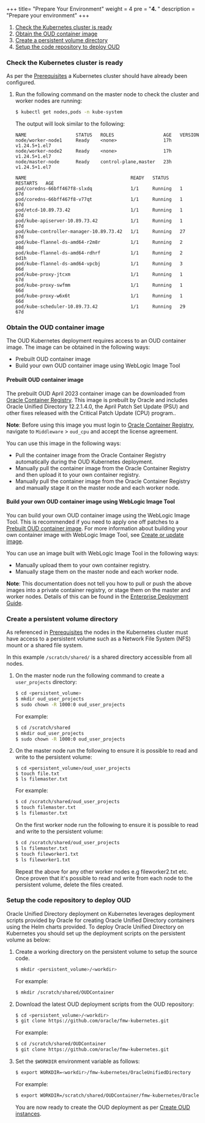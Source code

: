 +++
title=  "Prepare Your Environment"
weight = 4
pre = "<b>4. </b>"
description = "Prepare your environment"
+++


1. [Check the Kubernetes cluster is ready](#check-the-kubernetes-cluster-is-ready)
1. [Obtain the OUD container image](#obtain-the-oud-container-image)
1. [Create a persistent volume directory](#create-a-persistent-volume-directory)
1. [Setup the code repository to deploy OUD](#setup-the-code-repository-to-deploy-oud)

### Check the Kubernetes cluster is ready

As per the [Prerequisites](../prerequisites/#system-requirements-for-oracle-unified-directory-on-kubernetes) a Kubernetes cluster should have already been configured.

1. Run the following command on the master node to check the cluster and worker nodes are running:

   ```bash
   $ kubectl get nodes,pods -n kube-system
   ```

   The output will look similar to the following:

   ```
   NAME                  STATUS   ROLES                  AGE   VERSION
   node/worker-node1     Ready    <none>                 17h   v1.24.5+1.el7
   node/worker-node2     Ready    <none>                 17h   v1.24.5+1.el7
   node/master-node      Ready    control-plane,master   23h   v1.24.5+1.el7

   NAME                                      READY   STATUS    RESTARTS   AGE
   pod/coredns-66bff467f8-slxdq              1/1     Running   1          67d
   pod/coredns-66bff467f8-v77qt              1/1     Running   1          67d
   pod/etcd-10.89.73.42                      1/1     Running   1          67d
   pod/kube-apiserver-10.89.73.42            1/1     Running   1          67d
   pod/kube-controller-manager-10.89.73.42   1/1     Running   27         67d
   pod/kube-flannel-ds-amd64-r2m8r           1/1     Running   2          48d
   pod/kube-flannel-ds-amd64-rdhrf           1/1     Running   2          6d1h
   pod/kube-flannel-ds-amd64-vpcbj           1/1     Running   3          66d
   pod/kube-proxy-jtcxm                      1/1     Running   1          67d
   pod/kube-proxy-swfmm                      1/1     Running   1          66d
   pod/kube-proxy-w6x6t                      1/1     Running   1          66d
   pod/kube-scheduler-10.89.73.42            1/1     Running   29         67d
   ```

### Obtain the OUD container image

The OUD Kubernetes deployment requires access to an OUD container image. The image can be obtained in the following ways:

- Prebuilt OUD container image
- Build your own OUD container image using WebLogic Image Tool

#### Prebuilt OUD container image


The prebuilt OUD April 2023 container image can be downloaded from [Oracle Container Registry](https://container-registry.oracle.com). This image is prebuilt by Oracle and includes Oracle Unified Directory 12.2.1.4.0, the April Patch Set Update (PSU) and other fixes released with the Critical Patch Update (CPU) program.. 

**Note**: Before using this image you must login to [Oracle Container Registry](https://container-registry.oracle.com), navigate to `Middleware` > `oud_cpu` and accept the license agreement.

You can use this image in the following ways:

- Pull the container image from the Oracle Container Registry automatically during the OUD Kubernetes deployment.
- Manually pull the container image from the Oracle Container Registry and then upload it to your own container registry.
- Manually pull the container image from the Oracle Container Registry and manually stage it on the master node and each worker node. 

#### Build your own OUD container image using WebLogic Image Tool

You can build your own OUD container image using the WebLogic Image Tool. This is recommended if you need to apply one off patches to a [Prebuilt OUD container image](#prebuilt-oud-container-image). For more information about building your own container image with WebLogic Image Tool, see [Create or update image](../create-or-update-image/).

You can use an image built with WebLogic Image Tool in the following ways:

- Manually upload them to your own container registry. 
- Manually stage them on the master node and each worker node.

**Note**: This documentation does not tell you how to pull or push the above images into a private container registry, or stage them on the master and worker nodes. Details of this can be found in the [Enterprise Deployment Guide](https://docs.oracle.com/en/middleware/fusion-middleware/12.2.1.4/ikedg/procuring-software-enterprise-deployment.html).


### Create a persistent volume directory

As referenced in [Prerequisites](../prerequisites) the nodes in the Kubernetes cluster must have access to a persistent volume such as a Network File System (NFS) mount or a shared file system. 

In this example `/scratch/shared/` is a shared directory accessible from all nodes.
   
1. On the master node run the following command to create a `user_projects` directory:

   ```bash 
   $ cd <persistent_volume>
   $ mkdir oud_user_projects   
   $ sudo chown -R 1000:0 oud_user_projects
   ```
   
   For example:
   
   ```bash 
   $ cd /scratch/shared
   $ mkdir oud_user_projects   
   $ sudo chown -R 1000:0 oud_user_projects
   ```
   
1. On the master node run the following to ensure it is possible to read and write to the persistent volume:
   
   ```
   $ cd <persistent_volume>/oud_user_projects
   $ touch file.txt
   $ ls filemaster.txt
   ```
   
   For example:
   
   ```bash
   $ cd /scratch/shared/oud_user_projects
   $ touch filemaster.txt
   $ ls filemaster.txt
   ```
   
   On the first worker node run the following to ensure it is possible to read and write to the persistent volume:
   
   ```bash
   $ cd /scratch/shared/oud_user_projects
   $ ls filemaster.txt
   $ touch fileworker1.txt
   $ ls fileworker1.txt
   ```
   
   Repeat the above for any other worker nodes e.g fileworker2.txt etc. Once proven that it's possible to read and write from each node to the persistent volume, delete the files created.

### Setup the code repository to deploy OUD

Oracle Unified Directory deployment on Kubernetes leverages deployment scripts provided by Oracle for creating Oracle Unified Directory containers using the Helm charts provided.  To deploy Oracle Unified Directory on Kubernetes you should set up the deployment scripts on the persistent volume as below:

1. Create a working directory on the persistent volume to setup the source code.

   ```bash
   $ mkdir <persistent_volume>/<workdir>
   ```

   For example:

   ```bash
   $ mkdir /scratch/shared/OUDContainer
   ```

1. Download the latest OUD deployment scripts from the OUD repository:

   ```bash
   $ cd <persistent_volume>/<workdir>
   $ git clone https://github.com/oracle/fmw-kubernetes.git
   ```
   
   For example:
   
   ```bash
   $ cd /scratch/shared/OUDContainer
   $ git clone https://github.com/oracle/fmw-kubernetes.git
   ```

1. Set the `$WORKDIR` environment variable as follows:

   ```bash
   $ export WORKDIR=<workdir>/fmw-kubernetes/OracleUnifiedDirectory
   ```
   
   For example:

   ```bash
   $ export WORKDIR=/scratch/shared/OUDContainer/fmw-kubernetes/OracleUnifiedDirectory
   ```

   You are now ready to create the OUD deployment as per [Create OUD instances](../create-oud-instances).